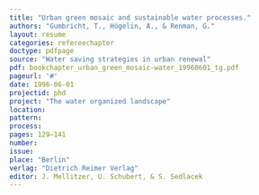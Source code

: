 ```yaml
---
title: "Urban green mosaic and sustainable water processes."
authors: "Gumbricht, T., Högelin, A., & Renman, G."
layout: resume
categories: refereechapter
doctype: pdfpage
source: "Water saving strategies in urban renewal"
pdf: bookchapter_urban_green_mosaic-water_19960601_tg.pdf
pageurl: '#'
date: 1996-06-01
projectid: phd
project: "The water organized landscape"
location:
pattern:
process:
pages: 129–141
number:
issue:
place: "Berlin"
verlag: "Dietrich Reimer Verlag"
editor: J. Mellitzer, U. Schubert, & S. Sedlacek
---
```

